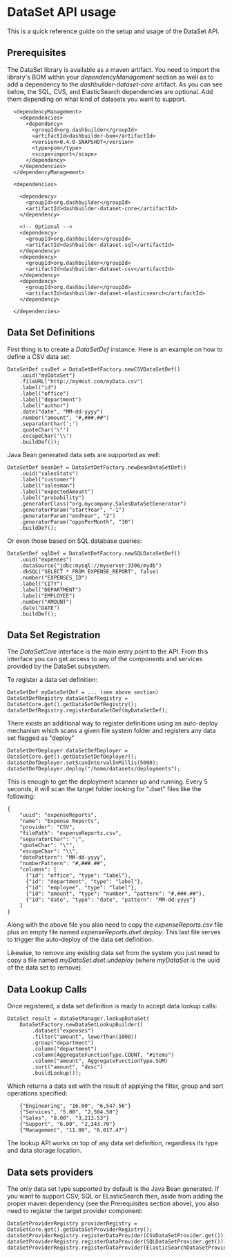 DataSet API usage
================================

This is a quick reference guide on the setup and usage of the DataSet API. 


## Prerequisites

The DataSet library is available as a maven artifact. You need to import the library's BOM within your _dependencyManagement_
section as well as to add a dependency to the _dashbuilder-dataset-core_ artifact. As you can see below, the SQL, CVS, and 
ElasticSearch dependencies are optional. Add them depending on what kind of datasets you want to support.  
  

      <dependencyManagement>
        <dependencies>   
          <dependency>
            <groupId>org.dashbuilder</groupId>
            <artifactId>dashbuilder-bom</artifactId>
            <version>0.4.0-SNAPSHOT</version>
            <type>pom</type>
            <scope>import</scope>
          </dependency>    
        </dependencies>
      </dependencyManagement>
    
      <dependencies>
    
        <dependency>
          <groupId>org.dashbuilder</groupId>
          <artifactId>dashbuilder-dataset-core</artifactId>
        </dependency>
    
        <!-- Optional -->    
        <dependency>
          <groupId>org.dashbuilder</groupId>
          <artifactId>dashbuilder-dataset-sql</artifactId>
        </dependency>    
        <dependency>
          <groupId>org.dashbuilder</groupId>
          <artifactId>dashbuilder-dataset-csv</artifactId>
        </dependency>    
        <dependency>
          <groupId>org.dashbuilder</groupId>
          <artifactId>dashbuilder-dataset-elasticsearch</artifactId>
        </dependency>
               
      </dependencies>

## Data Set Definitions
   
   First thing is to create a _DataSetDef_ instance. Here is an example on how to define a CSV data set:
   

    DataSetDef csvDef = DataSetDefFactory.newCSVDataSetDef()
        .uuid("myDataSet")
        .fileURL("http://myHost.com/myData.csv")
        .label("id")
        .label("office")
        .label("department")
        .label("author")
        .date("date", "MM-dd-yyyy")
        .number("amount", "#,###.##")
        .separatorChar(';')
        .quoteChar('\"')
        .escapeChar('\\')
        .buildDef());
           
  Java Bean generated data sets are supported as well:
   
   
    DataSetDef beanDef = DataSetDefFactory.newBeanDataSetDef()
        .uuid("salesStats")
        .label("customer")
        .label("salesman")
        .label("expectedAmount")
        .label("probability")
        .generatorClass("org.mycompany.SalesDataSetGenerator")
        .generatorParam("startYear", "-1")
        .generatorParam("endYear", "2")
        .generatorParam("oppsPerMonth", "30")
        .buildDef();
   
   
   Or even those based on SQL database queries:
     
    
    DataSetDef sqlDef = DataSetDefFactory.newSQLDataSetDef()
        .uuid("expenses")
        .dataSource("jdbc:mysql://myserver:3306/mydb")
        .dbSQL("SELECT * FROM EXPENSE_REPORT", false)
        .number("EXPENSES_ID")
        .label("CITY")
        .label("DEPARTMENT")
        .label("EMPLOYEE")
        .number("AMOUNT")
        .date("DATE")
        .buildDef();
     

## Data Set Registration


   The _DataSetCore_ interface is the main entry point to the API. From this interface you can get access to any of the 
components and services provided by the DataSet subsystem. 

To register a data set definition: 


    DataSetDef myDataSetDef = ... (see above section)
    DataSetDefRegistry dataSetDefRegistry = DataSetCore.get().getDataSetDefRegistry();
    dataSetDefRegistry.registerDataSetDef(myDataSetDef);


There exists an additional way to register definitions using an auto-deploy mechanism which scans a given file system
folder and registers any data set flagged as "deploy"


    DataSetDefDeployer dataSetDefDeployer = DataSetCore.get().getDataSetDefDeployer();
    dataSetDefDeployer.setScanIntervalInMillis(5000);
    dataSetDefDeployer.deploy("/home/datasets/deployments");

This is enough to get the deployment scanner up and running. Every 5 seconds, it will scan the target folder looking for ".dset" files
like the following:

    {
        "uuid": "expenseReports",
        "name": "Expense Reports",
        "provider": "CSV",
        "filePath": "expenseReports.csv",
        "separatorChar": ";",
        "quoteChar": "\"",
        "escapeChar": "\\",
        "datePattern": "MM-dd-yyyy",
        "numberPattern": "#,###.##",
        "columns": [
          {"id": "office", "type": "label"},
          {"id": "department", "type": "label"},
          {"id": "employee", "type": "label"},
          {"id": "amount", "type": "number", "pattern": "#,###.##"},
          {"id": "date", "type": "date", "pattern": "MM-dd-yyyy"}
        ]
    }

Along with the above file you also need to copy the _expenseReports.csv_ file plus an empty file named
_expenseReports.dset.deploy_. This last file serves to trigger the auto-deploy of the data set definition.
  
Likewise, to remove any existing data set from the system you just need to copy a file named _myDataSet.dset.undeploy_
 (where _myDataSet_ is the uuid of the data set to remove). 

## Data Lookup Calls

Once registered, a data set definition is ready to accept data lookup calls:
    
    DataSet result = dataSetManager.lookupDataSet(
        DataSetFactory.newDataSetLookupBuilder()
            .dataset("expenses")
            .filter("amount", lowerThan(1000))
            .group("department")
            .column("department")
            .column(AggregateFunctionType.COUNT, "#items")
            .column("amount", AggregateFunctionType.SUM)
            .sort("amount", "desc")
            .buildLookup());


Which returns a data set with the result of applying the filter, group and sort operations specified:
   
        {"Engineering", "16.00", "6,547.56"}
        {"Services", "5.00", "2,504.50"}
        {"Sales", "8.00", "3,213.53"}
        {"Support", "6.00", "2,343.70"}
        {"Management", "11.00", "6,017.47"}

    
The lookup API works on top of any data set definition, regardless its type and data storage location.
  
    
## Data sets providers 


The only data set type supported by default is the Java Bean generated.  If you want to support CSV, SQL or ELasticSearch
then, aside from adding the proper maven dependency (see the Prerequisites section above), you also need 
to register the target provider component:

    DataSetProviderRegistry providerRegistry = DataSetCore.get().getDataSetProviderRegistry();   
    dataSetProviderRegistry.registerDataProvider(CSVDataSetProvider.get());
    dataSetProviderRegistry.registerDataProvider(SQLDataSetProvider.get());
    dataSetProviderRegistry.registerDataProvider(ElasticSearchDataSetProvider.get());

